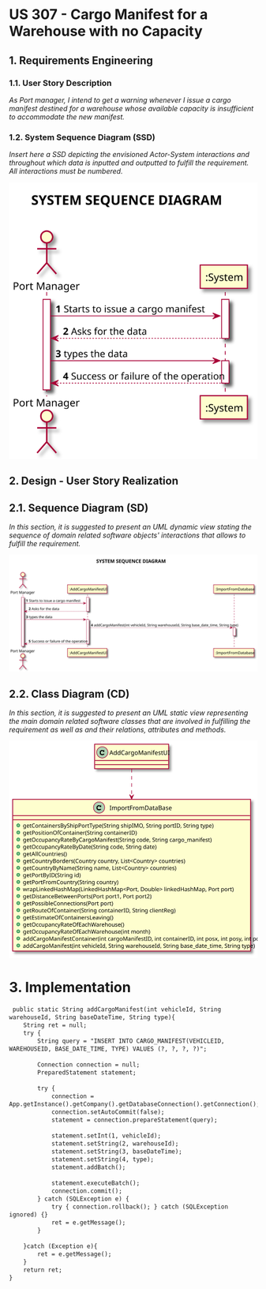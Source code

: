 # US 307 - Cargo Manifest for a Warehouse with no Capacity

## 1. Requirements Engineering


### 1.1. User Story Description

*As Port manager, I intend to get a warning whenever I issue a cargo manifest
destined for a warehouse whose available capacity is insufficient to accommodate the new
manifest.*

### 1.2. System Sequence Diagram (SSD)

*Insert here a SSD depicting the envisioned Actor-System interactions and throughout which data is inputted and outputted to fulfill the requirement. All interactions must be numbered.*

![US307-SSD](SSD_307.svg)



## 2. Design - User Story Realization

## 2.1. Sequence Diagram (SD)

*In this section, it is suggested to present an UML dynamic view stating the sequence of domain related software objects' interactions that allows to fulfill the requirement.*

![US307-SD](SD_307.svg)

## 2.2. Class Diagram (CD)

*In this section, it is suggested to present an UML static view representing the main domain related software classes that are involved in fulfilling the requirement as well as and their relations, attributes and methods.*

![US307-CD](CD_307.svg)

# 3. Implementation

     public static String addCargoManifest(int vehicleId, String warehouseId, String baseDateTime, String type){
        String ret = null;
        try {
            String query = "INSERT INTO CARGO_MANIFEST(VEHICLEID, WAREHOUSEID, BASE_DATE_TIME, TYPE) VALUES (?, ?, ?, ?)";

            Connection connection = null;
            PreparedStatement statement;

            try {
                connection = App.getInstance().getCompany().getDatabaseConnection().getConnection();
                connection.setAutoCommit(false);
                statement = connection.prepareStatement(query);

                statement.setInt(1, vehicleId);
                statement.setString(2, warehouseId);
                statement.setString(3, baseDateTime);
                statement.setString(4, type);
                statement.addBatch();

                statement.executeBatch();
                connection.commit();
            } catch (SQLException e) {
                try { connection.rollback(); } catch (SQLException ignored) {}
                ret = e.getMessage();
            }

        }catch (Exception e){
            ret = e.getMessage();
        }
        return ret;
    }
